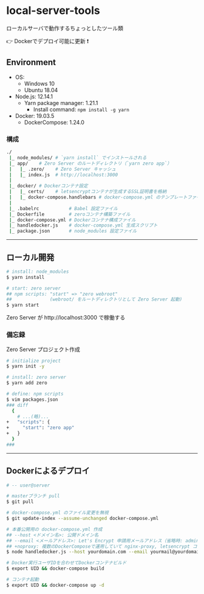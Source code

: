 # local-server-tools

ローカルサーバで動作するちょっとしたツール類

👉 Dockerでデプロイ可能に更新 ❗

## Environment

- OS:
    - Windows 10
    - Ubuntu 18.04
- Node.js: 12.14.1
    - Yarn package manager: 1.21.1
        - Install command: `npm install -g yarn`
- Docker: 19.03.5
    - DockerCompose: 1.24.0

### 構成
```bash
./
 |_ node_modules/ # `yarn install` でインストールされる
 |_ app/    # Zero Server のルートディレクトリ（`yarn zero app`）
 |   |_ .zero/    # Zero Server キャッシュ
 |   |_ index.js  # http://localhost:3000
 |
 |_ docker/ # Dockerコンテナ設定
 |   |_ certs/    # letsencryptコンテナが生成するSSL証明書を格納
 |   |_ docker-compose.handlebars # docker-compose.yml のテンプレートファイル
 |
 |_ .babelrc           # Babel 設定ファイル
 |_ Dockerfile         # zeroコンテナ構築ファイル
 |_ docker-compose.yml # Dockerコンテナ構成ファイル
 |_ handledocker.js    # docker-compose.yml 生成スクリプト
 |_ package.json       # node_modules 設定ファイル
```

***

## ローカル開発

```bash
# install: node_modules
$ yarn install

# start: zero server
## npm scripts: "start" => "zero webroot"
##              (webroot/ をルートディレクトリとして Zero Server 起動)
$ yarn start
```

Zero Server が http://localhost:3000 で稼働する

### 備忘録
Zero Server プロジェクト作成

```bash
# initialize project
$ yarn init -y

# install: zero server
$ yarn add zero

# define: npm scripts
$ vim packages.json
### diff
  {
    # ...(略)...
+   "scripts": {
+     "start": "zero app"
+   }
  }
###
```

***

## Dockerによるデプロイ

```bash
# -- user@server

# masterブランチ pull
$ git pull

# docker-compose.yml のファイル変更を無視
$ git update-index --assume-unchanged docker-compose.yml

# 本番公開用の docker-compose.yml 作成
## --host <ドメイン名>: 公開ドメイン名
## --email <メールアドレス>: Let's Encrypt 申請用メールアドレス（省略時: admin@<ドメイン名>）
## +noproxy: 複数のDockerComposeで運用していて nginx-proxy, letsencrypt コンテナが別に定義されている場合に指定
$ node handledocker.js --host yourdomain.com --email yourmail@yourdomain.com +noproxy

# Docker実行ユーザIDを合わせてDockerコンテナビルド
$ export UID && docker-compose build

# コンテナ起動
$ export UID && docker-compose up -d
```
